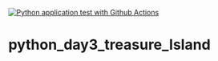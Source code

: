 [![Python application test with Github Actions](https://github.com/FanIvanTang/python_day3_treasure_Island/actions/workflows/main.yml/badge.svg)](https://github.com/FanIvanTang/python_day3_treasure_Island/actions/workflows/main.yml)


# python_day3_treasure_Island
